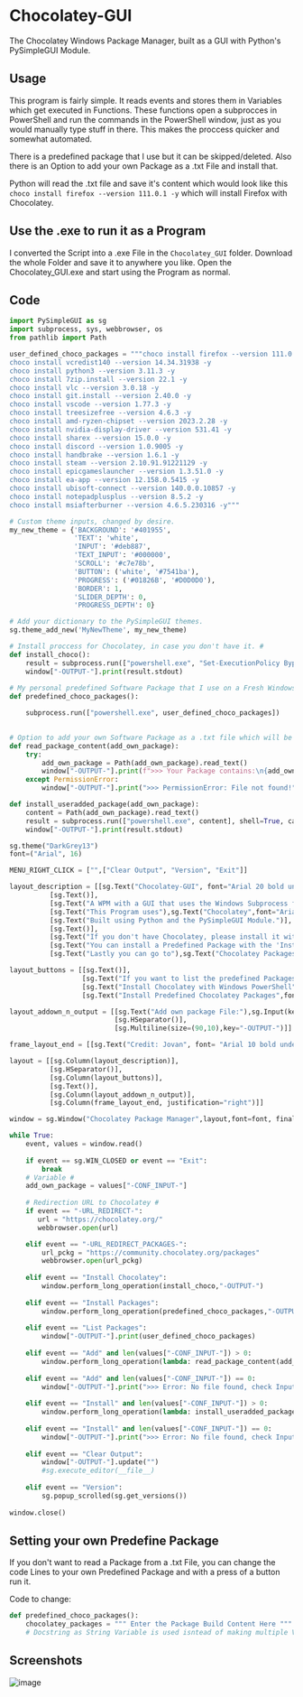 # Chocolatey-GUI
The Chocolatey Windows Package Manager, built as a GUI with Python's PySimpleGUI Module.


## Usage

This program is fairly simple. It reads events and stores them in Variables which get executed in Functions.
These functions open a subprocces in PowerShell and run the commands in the PowerShell window, just as you would manually type stuff in there.
This makes the proccess quicker and somewhat automated.

There is a predefined package that I use but it can be skipped/deleted.
Also there is an Option to add your own Package as a .txt File and install that.

Python will read the .txt file and save it's content which would look like this ``` choco install firefox --version 111.0.1 -y ``` which will install Firefox with Chocolatey.

## Use the .exe to run it as a Program

I converted the Script into a .exe File in the ```Chocolatey_GUI``` folder.
Download the whole Folder and save it to anywhere you like. Open the Chocolatey_GUI.exe and start using the Program as normal.


## Code
```python
import PySimpleGUI as sg
import subprocess, sys, webbrowser, os
from pathlib import Path

user_defined_choco_packages = """choco install firefox --version 111.0.1 -y
choco install vcredist140 --version 14.34.31938 -y
choco install python3 --version 3.11.3 -y
choco install 7zip.install --version 22.1 -y
choco install vlc --version 3.0.18 -y
choco install git.install --version 2.40.0 -y
choco install vscode --version 1.77.3 -y
choco install treesizefree --version 4.6.3 -y
choco install amd-ryzen-chipset --version 2023.2.28 -y
choco install nvidia-display-driver --version 531.41 -y
choco install sharex --version 15.0.0 -y
choco install discord --version 1.0.9005 -y
choco install handbrake --version 1.6.1 -y
choco install steam --version 2.10.91.91221129 -y
choco install epicgameslauncher --version 1.3.51.0 -y
choco install ea-app --version 12.158.0.5415 -y
choco install ubisoft-connect --version 140.0.0.10857 -y
choco install notepadplusplus --version 8.5.2 -y
choco install msiafterburner --version 4.6.5.230316 -y"""

# Custom theme inputs, changed by desire.
my_new_theme = {'BACKGROUND': '#401955',
                'TEXT': 'white',
                'INPUT': '#deb887',
                'TEXT_INPUT': '#000000',
                'SCROLL': '#c7e78b',
                'BUTTON': ('white', '#7541ba'),
                'PROGRESS': ('#01826B', '#D0D0D0'),
                'BORDER': 1,
                'SLIDER_DEPTH': 0,
                'PROGRESS_DEPTH': 0}

# Add your dictionary to the PySimpleGUI themes.
sg.theme_add_new('MyNewTheme', my_new_theme)

# Install proccess for Chocolatey, in case you don't have it. #
def install_choco():
    result = subprocess.run(["powershell.exe", "Set-ExecutionPolicy Bypass -Scope Process -Force; [System.Net.ServicePointManager]::SecurityProtocol = [System.Net.ServicePointManager]::SecurityProtocol -bor 3072; iex ((New-Object System.Net.WebClient).DownloadString('https://community.chocolatey.org/install.ps1'))"], shell=True, capture_output=True, text=True)
    window["-OUTPUT-"].print(result.stdout)
    
# My personal predefined Software Package that I use on a Fresh Windows Install. #
def predefined_choco_packages():

    subprocess.run(["powershell.exe", user_defined_choco_packages])

    
# Option to add your own Software Package as a .txt file which will be read and executed. #
def read_package_content(add_own_package):
    try:
        add_own_package = Path(add_own_package).read_text()
        window["-OUTPUT-"].print(f">>> Your Package contains:\n{add_own_package}")
    except PermissionError:
        window["-OUTPUT-"].print(">>> PermissionError: File not found!")

def install_useradded_package(add_own_package):
    content = Path(add_own_package).read_text()
    result = subprocess.run(["powershell.exe", content], shell=True, capture_output=True, text=True)
    window["-OUTPUT-"].print(result.stdout)

sg.theme("DarkGrey13")
font=("Arial", 16)

MENU_RIGHT_CLICK = ["",["Clear Output", "Version", "Exit"]]

layout_description = [[sg.Text("Chocolatey-GUI", font="Arial 20 bold underline")],
          [sg.Text()],
          [sg.Text("A WPM with a GUI that uses the Windows Subprocess for executing commands in the PowerShell/Command Prompt.")],
          [sg.Text("This Program uses"),sg.Text("Chocolatey",font="Arial 14 underline",text_color="#42b3f5",enable_events=True,tooltip="Redirect Link to Chocolatey's Website.", key="-URL_REDIRECT-"),sg.Text("a solid WPM which executes commands and installs Software.")],
          [sg.Text("Built using Python and the PySimpleGUI Module.")],
          [sg.Text()],
          [sg.Text("If you don't have Chocolatey, please install it with the 'Install Chocolatey' button.")],
          [sg.Text("You can install a Predefined Package with the 'Install Packages' button.")],
          [sg.Text("Lastly you can go to"),sg.Text("Chocolatey Packages",font="Arial 14 underline",text_color="#42b3f5",enable_events=True,tooltip="Redirect Link to Chocolatey's Package Page.", key="-URL_REDIRECT_PACKAGES-"),sg.Text("and bundle your own Packages and add it as a .txt File to this Program.")]]

layout_buttons = [[sg.Text()],
                  [sg.Text("If you want to list the predefined Packages",font="Arial 16 bold"),sg.Push(),sg.Button("List Packages",size=(15,1))],
                  [sg.Text("Install Chocolatey with Windows PowerShell",font="Arial 16 bold"),sg.Push(),sg.Button("Install Chocolatey",size=(15,1))],
                  [sg.Text("Install Predefined Chocolatey Packages",font="Arial 16 bold"),sg.Push(),sg.Button("Install Packages",size=(15,1))]]

layout_addown_n_output = [[sg.Text("Add own package File:"),sg.Input(key="-CONF_INPUT-",default_text="Search for a .txt File"),sg.FileBrowse(file_types=(("Text Files", "*.txt"),)),sg.Button("Add"),sg.Button("Install")],
                          [sg.HSeparator()],
                          [sg.Multiline(size=(90,10),key="-OUTPUT-")]]

frame_layout_end = [[sg.Text("Credit: Jovan", font= "Arial 10 bold underline"),sg.Button("Exit",size=(10,1),tooltip="Exit the Program.", expand_x=True)]]

layout = [[sg.Column(layout_description)],
          [sg.HSeparator()],
          [sg.Column(layout_buttons)],
          [sg.Text()],
          [sg.Column(layout_addown_n_output)],
          [sg.Column(frame_layout_end, justification="right")]]

window = sg.Window("Chocolatey Package Manager",layout,font=font, finalize=True,right_click_menu=MENU_RIGHT_CLICK)

while True:
    event, values = window.read()
    
    if event == sg.WIN_CLOSED or event == "Exit":
        break
    # Variable #
    add_own_package = values["-CONF_INPUT-"]
    
    # Redirection URL to Chocolatey #
    if event == "-URL_REDIRECT-":
       url = "https://chocolatey.org/"
       webbrowser.open(url)

    elif event == "-URL_REDIRECT_PACKAGES-":
        url_pckg = "https://community.chocolatey.org/packages"
        webbrowser.open(url_pckg)
       
    elif event == "Install Chocolatey":
        window.perform_long_operation(install_choco,"-OUTPUT-")
        
    elif event == "Install Packages":
        window.perform_long_operation(predefined_choco_packages,"-OUTPUT-")
    
    elif event == "List Packages":
        window["-OUTPUT-"].print(user_defined_choco_packages)
        
    elif event == "Add" and len(values["-CONF_INPUT-"]) > 0:
        window.perform_long_operation(lambda: read_package_content(add_own_package),"-OUTPUT-")
 
    elif event == "Add" and len(values["-CONF_INPUT-"]) == 0:
        window["-OUTPUT-"].print(">>> Error: No file found, check Input.")
        
    elif event == "Install" and len(values["-CONF_INPUT-"]) > 0:
        window.perform_long_operation(lambda: install_useradded_package(add_own_package),"-OUTPUT-")
        
    elif event == "Install" and len(values["-CONF_INPUT-"]) == 0:
        window["-OUTPUT-"].print(">>> Error: No file found, check Input.")
        
    elif event == "Clear Output":
        window["-OUTPUT-"].update("")
        #sg.execute_editor(__file__)
        
    elif event == "Version":
        sg.popup_scrolled(sg.get_versions())
            
window.close()
```

## Setting your own Predefine Package

If you don't want to read a Package from a .txt File, you can change the code Lines to your own Predefined Package and with a press of a button run it.

Code to change:
```python
def predefined_choco_packages():
    chocolatey_packages = """ Enter the Package Build Content Here """
    # Docstring as String Variable is used isntead of making multiple Variables where each would start with choco install APPNAME 
```

## Screenshots
![image](https://user-images.githubusercontent.com/93329694/232036476-ea8b13cb-b2f9-46be-91bd-e22c05c642fc.png)


